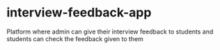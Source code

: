 # interview-feedback-app
Platform where admin can give their interview feedback to students and students can check the feedback given to them
